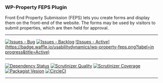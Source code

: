 ### WP-Property FEPS Plugin

Front End Property Submission (FEPS) lets you create forms and display them on the front-end of the website. The forms may be used by visitors to submit properties, which are then held for approval.

***
[![Issues - Bug](https://badge.waffle.io/usabilitydynamics/wp-property-feps.png?label=bug&title=Bugs)](http://waffle.io/usabilitydynamics/wp-property-feps)
[![Issues - Backlog](https://badge.waffle.io/usabilitydynamics/wp-property-feps.png?label=backlog&title=Backlog)](http://waffle.io/usabilitydynamics/wp-property-feps/)
[![Issues - Active](https://badge.waffle.io/usabilitydynamics/wp-property-feps.png?label=in progress&title=Active)](http://waffle.io/usabilitydynamics/wp-property-feps/)
***
[![Dependency Status](https://gemnasium.com/usabilitydynamics/wp-property-feps.svg)](https://gemnasium.com/usabilitydynamics/wp-property-feps)
[![Scrutinizer Quality](http://img.shields.io/scrutinizer/g/usabilitydynamics/wp-property-feps.svg)](https://scrutinizer-ci.com/g/usabilitydynamics/wp-property-feps)
[![Scrutinizer Coverage](http://img.shields.io/scrutinizer/coverage/g/usabilitydynamics/wp-property-feps.svg)](https://scrutinizer-ci.com/g/usabilitydynamics/wp-property-feps)
[![Packagist Vesion](http://img.shields.io/packagist/v/usabilitydynamics/wp-property-feps.svg)](https://packagist.org/packages/usabilitydynamics/wp-property-feps)
[![CircleCI](https://circleci.com/gh/usabilitydynamics/wp-property-feps.png)](https://circleci.com/gh/usabilitydynamics/wp-property-feps)
***